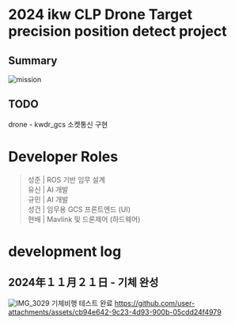 # 2024 ikw CLP Drone Target precision position detect project

## Summary
![mission](https://github.com/user-attachments/assets/910b9044-69ac-4579-a446-c422540ad5b5)


## TODO
drone - kwdr_gcs 소켓통신 구현

# Developer Roles
> 성준 | ROS 기반 임무 설계  
> 유신 | AI 개발  
> 규민 | AI 개발  
> 성건 | 임무용 GCS 프론트엔드 (UI)  
> 현배 | Mavlink 및 드론제어 (하드웨어)

# development log
## 2024年１１月２１日 - 기체 완성
![IMG_3029](https://github.com/user-attachments/assets/88cc54e7-998c-4ff2-8a98-b2b019744100)
기체비행 테스트 완료
https://github.com/user-attachments/assets/cb94e642-9c23-4d93-900b-05cdd24f4979

